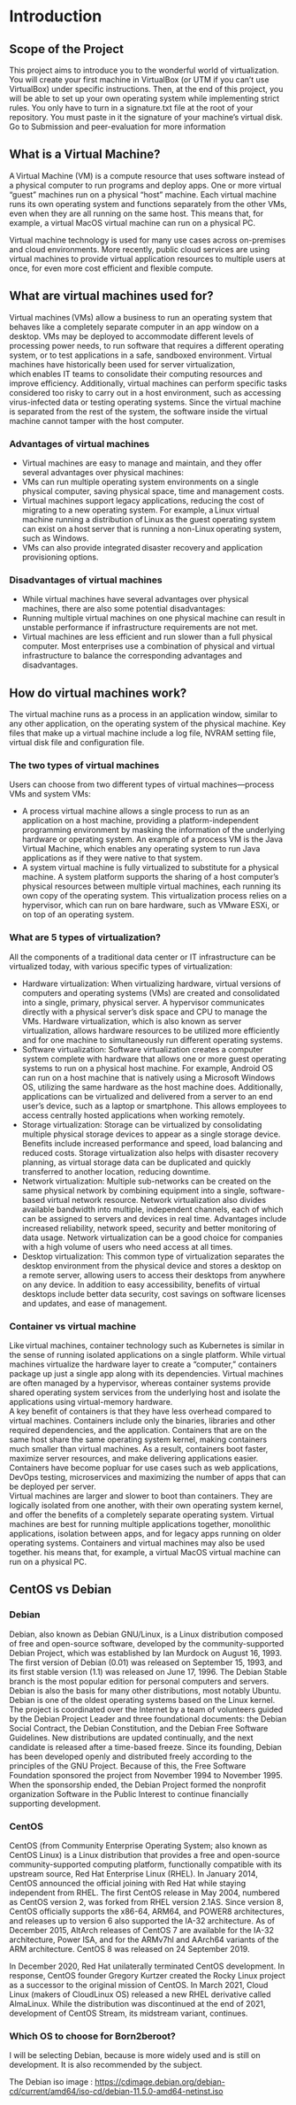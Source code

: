 # Introduction
## Scope of the Project
This project aims to introduce you to the wonderful world of virtualization. You will create your first machine in VirtualBox (or UTM if you can’t use VirtualBox) under specific instructions. Then, at the end of this project, you will be able to set up your own operating system while implementing strict rules. You only have to turn in a signature.txt file at the root of your repository. You must paste in it the signature of your machine’s virtual disk. Go to Submission and peer-evaluation for more information
## What is a Virtual Machine?
A Virtual Machine (VM) is a compute resource that uses software instead of a physical computer to run programs and deploy apps. One or more virtual “guest” machines run on a physical “host” machine.  Each virtual machine runs its own operating system and functions separately from the other VMs, even when they are all running on the same host. This means that, for example, a virtual MacOS virtual machine can run on a physical PC. 

Virtual machine technology is used for many use cases across on-premises and cloud environments. More recently, public cloud services are using virtual machines to provide virtual application resources to multiple users at once, for even more cost efficient and flexible compute.
## What are virtual machines used for?
Virtual machines (VMs) allow a business to run an operating system that behaves like a completely separate computer in an app window on a desktop. VMs may be deployed to accommodate different levels of processing power needs, to run software that requires a different operating system, or to test applications in a safe, sandboxed environment.
Virtual machines have historically been used for server virtualization, which enables IT teams to consolidate their computing resources and improve efficiency. Additionally, virtual machines can perform specific tasks considered too risky to carry out in a host environment, such as accessing virus-infected data or testing operating systems. Since the virtual machine is separated from the rest of the system, the software inside the virtual machine cannot tamper with the host computer.
### Advantages of virtual machines
- Virtual machines are easy to manage and maintain, and they offer several advantages over physical machines:   
- VMs can run multiple operating system environments on a single physical computer, saving physical space, time and management costs. 
- Virtual machines support legacy applications, reducing the cost of migrating to a new operating system. For example, a Linux virtual machine running a distribution of Linux as the guest operating system can exist on a host server that is running a non-Linux operating system, such as Windows. 
- VMs can also provide integrated disaster recovery and application provisioning options. 
### Disadvantages of virtual machines
- While virtual machines have several advantages over physical machines, there are also some potential disadvantages: 
- Running multiple virtual machines on one physical machine can result in unstable performance if infrastructure requirements are not met. 
- Virtual machines are less efficient and run slower than a full physical computer. Most enterprises use a combination of physical and virtual infrastructure to balance the corresponding advantages and disadvantages. 
## How do virtual machines work?
The virtual machine runs as a process in an application window, similar to any other application, on the operating system of the physical machine. Key files that make up a virtual machine include a log file, NVRAM setting file, virtual disk file and configuration file. 
### The two types of virtual machines
Users can choose from two different types of virtual machines—process VMs and system VMs:  
- A process virtual machine allows a single process to run as an application on a host machine, providing a platform-independent programming environment by masking the information of the underlying hardware or operating system. An example of a process VM is the Java Virtual Machine, which enables any operating system to run Java applications as if they were native to that system.   
- A system virtual machine is fully virtualized to substitute for a physical machine. A system platform supports the sharing of a host computer’s physical resources between multiple virtual machines, each running its own copy of the operating system. This virtualization process relies on a hypervisor, which can run on bare hardware, such as VMware ESXi, or on top of an operating system.  
### What are 5 types of virtualization?
All the components of a traditional data center or IT infrastructure can be virtualized today, with various specific types of virtualization:   
- Hardware virtualization: When virtualizing hardware, virtual versions of computers and operating systems (VMs) are created and consolidated into a single, primary, physical server. A hypervisor communicates directly with a physical server’s disk space and CPU to manage the VMs. Hardware virtualization, which is also known as server virtualization, allows hardware resources to be utilized more efficiently and for one machine to simultaneously run different operating systems. 
- Software virtualization: Software virtualization creates a computer system complete with hardware that allows one or more guest operating systems to run on a physical host machine. For example, Android OS can run on a host machine that is natively using a Microsoft Windows OS, utilizing the same hardware as the host machine does. Additionally, applications can be virtualized and delivered from a server to an end user’s device, such as a laptop or smartphone. This allows employees to access centrally hosted applications when working remotely. 
- Storage virtualization: Storage can be virtualized by consolidating multiple physical storage devices to appear as a single storage device. Benefits include increased performance and speed, load balancing and reduced costs. Storage virtualization also helps with disaster recovery planning, as virtual storage data can be duplicated and quickly transferred to another location, reducing downtime.  
- Network virtualization: Multiple sub-networks can be created on the same physical network by combining equipment into a single, software-based virtual network resource. Network virtualization also divides available bandwidth into multiple, independent channels, each of which can be assigned to servers and devices in real time. Advantages include increased reliability, network speed, security and better monitoring of data usage. Network virtualization can be a good choice for companies with a high volume of users who need access at all times. 
- Desktop virtualization: This common type of virtualization separates the desktop environment from the physical device and stores a desktop on a remote server, allowing users to access their desktops from anywhere on any device. In addition to easy accessibility, benefits of virtual desktops include better data security, cost savings on software licenses and updates, and ease of management. 
### Container vs virtual machine
Like virtual machines, container technology such as Kubernetes is similar in the sense of running isolated applications on a single platform. While virtual machines virtualize the hardware layer to create a “computer,” containers package up just a single app along with its dependencies. Virtual machines are often managed by a hypervisor, whereas container systems provide shared operating system services from the underlying host and isolate the applications using virtual-memory hardware.  
A key benefit of containers is that they have less overhead compared to virtual machines. Containers include only the binaries, libraries and other required dependencies, and the application. Containers that are on the same host share the same operating system kernel, making containers much smaller than virtual machines. As a result, containers boot faster, maximize server resources, and make delivering applications easier. Containers have become popluar for use cases such as web applications, DevOps testing, microservices and maximizing the number of apps that can be deployed per server.  
Virtual machines are larger and slower to boot than containers. They are logically isolated from one another, with their own operating system kernel, and offer the benefits of a completely separate operating system. Virtual machines are best for running multiple applications together, monolithic applications, isolation between apps, and for legacy apps running on older operating systems. Containers and virtual machines may also be used together. his means that, for example, a virtual MacOS virtual machine can run on a physical PC. 
## CentOS vs Debian
### Debian
Debian, also known as Debian GNU/Linux, is a Linux distribution composed of free and open-source software, developed by the community-supported Debian Project, which was established by Ian Murdock on August 16, 1993. The first version of Debian (0.01) was released on September 15, 1993, and its first stable version (1.1) was released on June 17, 1996. The Debian Stable branch is the most popular edition for personal computers and servers. Debian is also the basis for many other distributions, most notably Ubuntu.
Debian is one of the oldest operating systems based on the Linux kernel. The project is coordinated over the Internet by a team of volunteers guided by the Debian Project Leader and three foundational documents: the Debian Social Contract, the Debian Constitution, and the Debian Free Software Guidelines. New distributions are updated continually, and the next candidate is released after a time-based freeze.
Since its founding, Debian has been developed openly and distributed freely according to the principles of the GNU Project. Because of this, the Free Software Foundation sponsored the project from November 1994 to November 1995. When the sponsorship ended, the Debian Project formed the nonprofit organization Software in the Public Interest to continue financially supporting development.
### CentOS
CentOS (from Community Enterprise Operating System; also known as CentOS Linux) is a Linux distribution that provides a free and open-source community-supported computing platform, functionally compatible with its upstream source, Red Hat Enterprise Linux (RHEL). In January 2014, CentOS announced the official joining with Red Hat while staying independent from RHEL.
The first CentOS release in May 2004, numbered as CentOS version 2, was forked from RHEL version 2.1AS. Since version 8, CentOS officially supports the x86-64, ARM64, and POWER8 architectures, and releases up to version 6 also supported the IA-32 architecture. As of December 2015, AltArch releases of CentOS 7 are available for the IA-32 architecture, Power ISA, and for the ARMv7hl and AArch64 variants of the ARM architecture. CentOS 8 was released on 24 September 2019.

In December 2020, Red Hat unilaterally terminated CentOS development. In response, CentOS founder Gregory Kurtzer created the Rocky Linux project as a successor to the original mission of CentOS. In March 2021, Cloud Linux (makers of CloudLinux OS) released a new RHEL derivative called AlmaLinux.
While the distribution was discontinued at the end of 2021, development of CentOS Stream, its midstream variant, continues.
### Which OS to choose for Born2beroot?
I will be selecting Debian, because is more widely used and is still on development. It is also recommended by the subject.

The Debian iso image : https://cdimage.debian.org/debian-cd/current/amd64/iso-cd/debian-11.5.0-amd64-netinst.iso